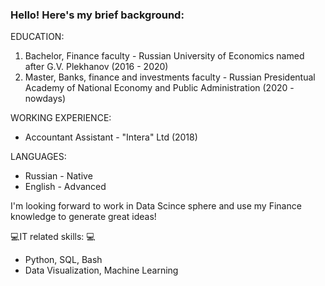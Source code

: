 ### Hello! Here's my brief background:

EDUCATION: 
1. Bachelor, Finance faculty - Russian University of Economics named after G.V. Plekhanov (2016 - 2020)
2. Master,  Banks, finance and investments faculty - Russian Presidentual Academy of National Economy and Public Administration (2020 - nowdays)

WORKING EXPERIENCE: 
- Accountant Assistant - "Intera" Ltd (2018)

LANGUAGES: 
- Russian - Native 
- English - Advanced 

I'm looking forward to work in Data Scince sphere and use my Finance knowledge to generate great ideas! 

:computer:IT related skills: :computer:
- Python, SQL, Bash 
- Data Visualization, Machine Learning
